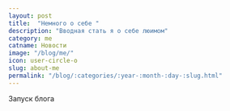 ```yaml
---
layout: post
title:  "Немного о себе "
description: "Вводная стать я о себе люимом"
category: me 
catname: Новости
image: "/blog/me/"
icon: user-circle-o
slug: about-me
permalink: "/blog/:categories/:year-:month-:day-:slug.html"
---
```

Запуск блога 

